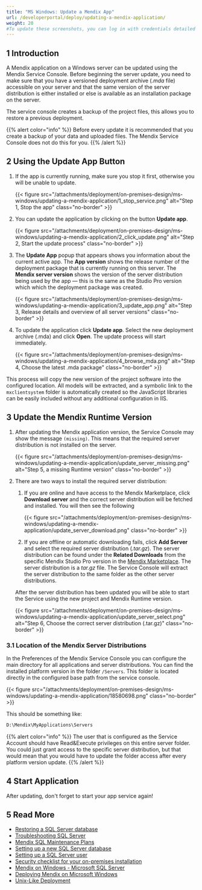```yaml
---
title: "MS Windows: Update a Mendix App"
url: /developerportal/deploy/updating-a-mendix-application/
weight: 20
#To update these screenshots, you can log in with credentials detailed in How to Update Screenshots Using Team Apps.
---
```


## 1 Introduction

A Mendix application on a Windows server can be updated using the Mendix Service Console. Before beginning the server update, you need to make sure that you have a versioned deployment archive (*.mda* file) accessible on your server and that the same version of the server distribution is either installed or else is available as an installation package on the server.

The service console creates a backup of the project files, this allows you to restore a previous deployment.

{{% alert color="info" %}}
Before every update it is recommended that you create a backup of your data and uploaded files. The Mendix Service Console does not do this for you.
{{% /alert %}}

## 2 Using the Update App Button

1. If the app is currently running, make sure you stop it first, otherwise you will be unable to update.

    {{< figure src="/attachments/deployment/on-premises-design/ms-windows/updating-a-mendix-application/1_stop_service.png" alt="Step 1, Stop the app" class="no-border" >}}

2. You can update the application by clicking on the button **Update app**.

    {{< figure src="/attachments/deployment/on-premises-design/ms-windows/updating-a-mendix-application/2_click_update.png" alt="Step 2, Start the update process" class="no-border" >}}

3. The **Update App** popup that appears shows you information about the current active app. The **App version** shows the release number of the deployment package that is currently running on this server. The **Mendix server version** shows the version of the server distribution being used by the app — this is the same as the Studio Pro version which which the deployment package was created.

    {{< figure src="/attachments/deployment/on-premises-design/ms-windows/updating-a-mendix-application/3_update_app.png" alt="Step 3, Release details and overview of all server versions" class="no-border" >}}

4. To update the application click **Update app**. Select the new deployment archive (.mda) and click **Open**. The update process will start immediately.

    {{< figure src="/attachments/deployment/on-premises-design/ms-windows/updating-a-mendix-application/4_browse_mda.png" alt="Step 4, Choose the latest .mda package" class="no-border" >}}

This process will copy the new version of the project software into the configured location. All models will be extracted, and a symbolic link to the `mxclientsystem` folder is automatically created so the JavaScript libraries can be easily included without any additional configuration in IIS.

## 3 Update the Mendix Runtime Version

1. After updating the Mendix application version, the Service Console may show the message `(missing)`. This means that the required server distribution is not installed on the server.

    {{< figure src="/attachments/deployment/on-premises-design/ms-windows/updating-a-mendix-application/update_server_missing.png" alt="Step 5, a missing Runtime version" class="no-border" >}}

2. There are two ways to install the required server distribution:

    1. If you are online and have access to the Mendix Marketplace, click **Download server** and the correct server distribution will be fetched and installed. You will then see the following

        {{< figure src="/attachments/deployment/on-premises-design/ms-windows/updating-a-mendix-application/update_server_download.png" class="no-border" >}}

    2. If you are offline or automatic downloading fails, click **Add Server** and select the required server distribution (*.tar.gz*).  The server distribution can be found under the **Related Downloads** from the specific Mendix Studio Pro version in the [Mendix Marketplace](https://marketplace.mendix.com/link/studiopro/). The server distribution is a *tar.gz* file. The Service Console will extract the server distribution to the same folder as the other server distributions.

    After the server distribution has been updated you will be able to start the Service using the new project and Mendix Runtime version. 

    {{< figure src="/attachments/deployment/on-premises-design/ms-windows/updating-a-mendix-application/update_server_select.png" alt="Step 6, Choose the correct server distribution (.tar.gz)" class="no-border" >}}

### 3.1 Location of the Mendix Server Distributions

In the Preferences of the Mendix Service Console you can configure the main directory for all applications and server distributions. You can find the installed platform version in the folder `/Servers`. This folder is located directly in the configured base path from the service console.

{{< figure src="/attachments/deployment/on-premises-design/ms-windows/updating-a-mendix-application/18580698.png" class="no-border" >}}

This should be something like:

```bash {linenos=false}
D:\Mendix\MyApplications\Servers
```

{{% alert color="info" %}}
The user that is configured as the Service Account should have Read&Execute privileges on this entire server folder. You could just grant access to the specific server distribution, but that would mean that you would have to update the folder access after every platform version update.
{{% /alert %}}

## 4 Start Application

After updating, don't forget to start your app service again!

## 5 Read More

* [Restoring a SQL Server database](/developerportal/deploy/restoring-a-sql-server-database/)
* [Troubleshooting SQL Server](/developerportal/deploy/troubleshooting-sql-server/)
* [Mendix SQL Maintenance Plans](/developerportal/deploy/mendix-sql-maintenance-plans/)
* [Setting up a new SQL Server database](/developerportal/deploy/setting-up-a-new-sql-server-database/)
* [Setting up a SQL Server user](/developerportal/deploy/setting-up-a-sql-server-user/)
* [Security checklist for your on-premises installation](/developerportal/deploy/security-checklist-for-your-on-premises-installation/)
* [Mendix on Windows - Microsoft SQL Server](/developerportal/deploy/mendix-on-windows-microsoft-sql-server/)
* [Deploying Mendix on Microsoft Windows](/developerportal/deploy/deploy-mendix-on-microsoft-windows/)
* [Unix-Like Deployment](/developerportal/deploy/unix-like/)
